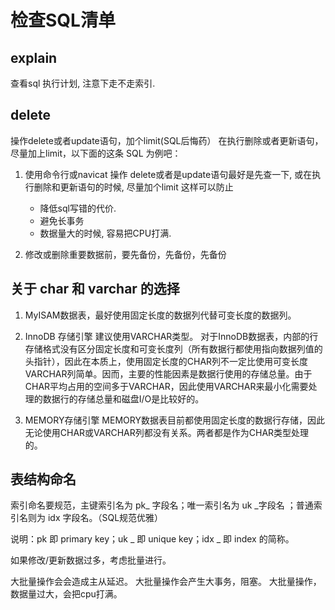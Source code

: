 # 检查SQL清单

## explain

查看sql 执行计划, 注意下走不走索引.

## delete

操作delete或者update语句，加个limit(SQL后悔药）
在执行删除或者更新语句，尽量加上limit，以下面的这条 SQL 为例吧：

1. 使用命令行或navicat 操作 delete或者是update语句最好是先查一下, 或在执行删除和更新语句的时候, 尽量加个limit
   这样可以防止

   - 降低sql写错的代价.
   - 避免长事务
   - 数据量大的时候, 容易把CPU打满.

2. 修改或删除重要数据前，要先备份，先备份，先备份

## 关于 char 和 varchar 的选择

1. MyISAM数据表，最好使用固定长度的数据列代替可变长度的数据列。

2. InnoDB 存储引擎
   建议使用VARCHAR类型。
   对于InnoDB数据表，内部的行存储格式没有区分固定长度和可变长度列（所有数据行都使用指向数据列值的头指针），因此在本质上，使用固定长度的CHAR列不一定比使用可变长度VARCHAR列简单。因而，主要的性能因素是数据行使用的存储总量。由于CHAR平均占用的空间多于VARCHAR，因此使用VARCHAR来最小化需要处理的数据行的存储总量和磁盘I/O是比较好的。

3. MEMORY存储引擎
   MEMORY数据表目前都使用固定长度的数据行存储，因此无论使用CHAR或VARCHAR列都没有关系。两者都是作为CHAR类型处理的。


## 表结构命名


索引命名要规范，主键索引名为 pk_ 字段名；唯一索引名为 uk _字段名 ；普通索引名则为 idx 字段名。（SQL规范优雅）

说明：pk 即 primary key；uk _ 即 unique key；idx _ 即 index 的简称。


如果修改/更新数据过多，考虑批量进行。

   大批量操作会会造成主从延迟。
   大批量操作会产生大事务，阻塞。
   大批量操作，数据量过大，会把cpu打满。
